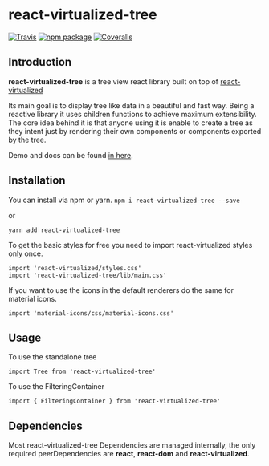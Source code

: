 # react-virtualized-tree

[![Travis][build-badge]][build]
[![npm package][npm-badge]][npm]
[![Coveralls][coveralls-badge]][coveralls]

[build-badge]: https://img.shields.io/travis/diogofcunha/react-virtualized-tree/master.png?style=flat-square
[build]: https://travis-ci.org/diogofcunha/react-virtualized-tree

[npm-badge]: https://img.shields.io/npm/v/react-virtualized-tree.png?style=flat-square
[npm]: https://www.npmjs.com/package/react-virtualized-tree

[coveralls-badge]: https://img.shields.io/coveralls/diogofcunha/react-virtualized-tree/master.png?style=flat-square
[coveralls]: https://coveralls.io/github/diogofcunha/react-virtualized-tree

## Introduction
**react-virtualized-tree** is a tree view react library built on top of [react-virtualized](https://bvaughn.github.io/react-virtualized/#/components/List)

Its main goal is to display tree like data in a beautiful and fast way. Being a reactive library it uses children functions to achieve maximum extensibility. The core idea behind it is that anyone using it is enable to create a tree as they intent just by rendering their own components or components exported by the tree.

Demo and docs can be found [in here](https://diogofcunha.github.io/react-virtualized-tree/#/).

## Installation
You can install via npm or yarn.
`npm i react-virtualized-tree --save` 

or

`yarn add react-virtualized-tree`

To get the basic styles for free you need to import react-virtualized styles only once.
```
import 'react-virtualized/styles.css'
import 'react-virtualized-tree/lib/main.css'
```

If you want to use the icons in the default renderers do the same for material icons.

`import 'material-icons/css/material-icons.css'`

## Usage

To use the standalone tree

`import Tree from 'react-virtualized-tree'`

To use the FilteringContainer

`import { FilteringContainer } from 'react-virtualized-tree'`


## Dependencies
Most react-virtualized-tree Dependencies are managed internally, the only required peerDependencies are **react**, **react-dom** and **react-virtualized**.
